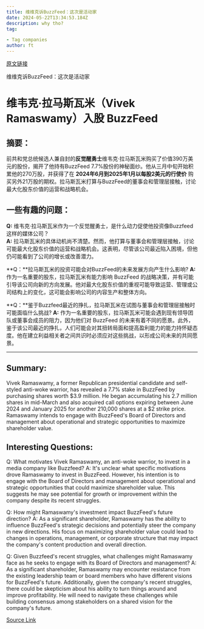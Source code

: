```yaml
---
title: 维维克诉BuzzFeed：这次是活动家
date: 2024-05-22T13:34:53.184Z
description: why tho?
tag: 

- Tag companies
author: ft
---
```


[原文链接](https://ft.com/content/34bbf543-ef60-49e5-9ff1-d57997ba5709)

维维克诉BuzzFeed：这次是活动家

# 维韦克·拉马斯瓦米（Vivek Ramaswamy）入股 BuzzFeed

## 摘要：
前共和党总统候选人兼自封的**反觉醒勇士**维韦克·拉马斯瓦米购买了价值390万美元的股份，揭开了他持有BuzzFeed 7.7%股份的神秘面纱。他从三月中旬开始积累他的270万股，并获得了在 **2024年6月到2025年1月以每股2美元的行使价** 购买另外21万股的期权。拉马斯瓦米打算与BuzzFeed的董事会和管理层接触，讨论最大化股东价值的运营和战略机会。

## 一些有趣的问题：
**Q:** 维韦克·拉马斯瓦米作为一个反觉醒勇士，是什么动力促使他投资像Buzzfeed 这样的媒体公司？  
**A:** 拉马斯瓦米的具体动机尚不清楚。然而，他打算与董事会和管理层接触，讨论可能最大化股东价值的运营和战略机会。这表明，尽管该公司最近陷入困境，但他仍可能看到了公司的增长或改善潜力。

**Q：**拉马斯瓦米的投资可能会对BuzzFeed的未来发展方向产生什么影响?
**A:** 作为一名重要的股东，拉马斯瓦米有能力影响 BuzzFeed 的战略决策，并有可能引导该公司向新的方向发展。他对最大化股东价值的重视可能导致运营、管理或公司结构上的变化，这可能会影响公司的内容生产和整体方向。

**Q：**鉴于Buzzfeed最近的挣扎，拉马斯瓦米在试图与董事会和管理层接触时可能面临什么挑战?
**A:** 作为一名重要的股东，拉马斯瓦米可能会遇到现有领导团队或董事会成员的阻力，因为他们对 BuzzFeed 的未来有着不同的愿景。此外，鉴于该公司最近的挣扎，人们可能会对其扭转局面和提高盈利能力的能力持怀疑态度。他在建立利益相关者之间共识时必须应对这些挑战，以形成公司未来的共同愿景。

---

## Summary:
Vivek Ramaswamy, a former Republican presidential candidate and self-styled anti-woke warrior, has revealed a 7.7% stake in BuzzFeed by purchasing shares worth $3.9 million. He began accumulating his 2.7 million shares in mid-March and also acquired call options expiring between June 
2024 and January 2025 for another 210,000 shares at a $2 strike price. Ramaswamy intends to engage with BuzzFeed's Board of Directors and management about operational and strategic opportunities to maximize shareholder value.

## Interesting Questions:
Q: What motivates Vivek Ramaswamy, an anti-woke warrior, to invest in a media company like Buzzfeed? 
A: It's unclear what specific motivations drove Ramaswamy to invest in BuzzFeed. However, his intention is to engage with the Board of Directors and management about operational and strategic opportunities that could maximize shareholder value. This suggests he may see potential for growth or improvement within the company despite its recent struggles.

Q: How might Ramaswamy's investment impact BuzzFeed's future direction? 
A: As a significant shareholder, Ramaswamy has the ability to influence BuzzFeed's strategic decisions and potentially steer the company in new directions. His focus on maximizing shareholder value could lead to changes in operations, management, or corporate structure that may impact the company's content production and overall direction.

Q: Given Buzzfeed's recent struggles, what challenges might Ramaswamy face as he seeks to engage with its Board of Directors and management? 
A: As a significant shareholder, Ramaswamy may encounter resistance from the existing leadership team or board members who have different visions for BuzzFeed's future. Additionally, given the company's recent struggles, there could be skepticism about his ability to turn things around and improve profitability. He will need to navigate these challenges while building consensus among stakeholders on a shared vision for the company's future.

[Source Link](https://ft.com/content/34bbf543-ef60-49e5-9ff1-d57997ba5709)

